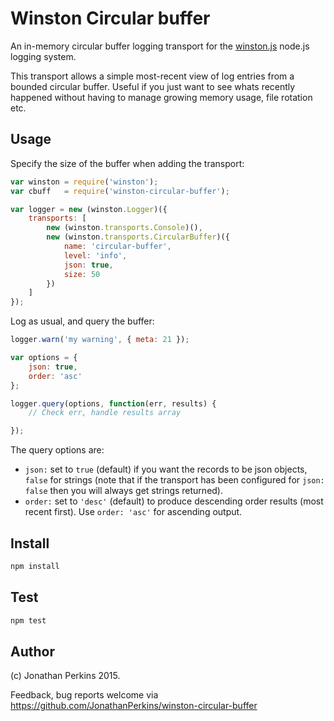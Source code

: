 # Winston Circular buffer

An in-memory circular buffer logging transport for the [winston.js](https://github.com/winstonjs/winston) node.js logging system.

This transport allows a simple most-recent view of log entries from a bounded
circular buffer. Useful if you just want to see whats recently happened without
having to manage growing memory usage, file rotation etc.

## Usage

Specify the size of the buffer when adding the transport:

```javascript
var winston = require('winston');
var cbuff   = require('winston-circular-buffer');

var logger = new (winston.Logger)({
    transports: [
        new (winston.transports.Console)(),
        new (winston.transports.CircularBuffer)({
            name: 'circular-buffer',
            level: 'info',
            json: true,
            size: 50
        })
    ]
});
```

Log as usual, and query the buffer:

```javascript
logger.warn('my warning', { meta: 21 });

var options = {
    json: true,
    order: 'asc'
};

logger.query(options, function(err, results) {
    // Check err, handle results array

});
```

The query options are:
* `json:` set to `true` (default) if you want the records to be json objects, `false` for strings (note that if the transport has been configured for `json: false` then you will always get strings returned).
* `order:` set to `'desc'` (default) to produce descending order results (most recent first). Use `order: 'asc'` for ascending output.


## Install

```bash
npm install
```

## Test

```bash
npm test
```

## Author

(c) Jonathan Perkins 2015.

Feedback, bug reports welcome via https://github.com/JonathanPerkins/winston-circular-buffer
